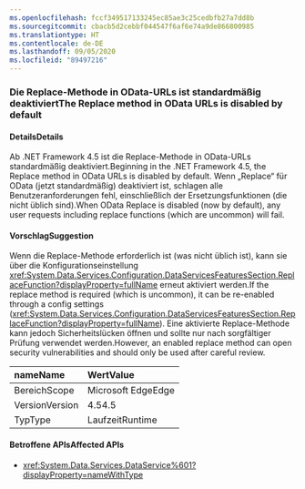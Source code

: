 ```yaml
---
ms.openlocfilehash: fccf349517133245ec85ae3c25cedbfb27a7dd8b
ms.sourcegitcommit: cbacb5d2cebbf044547f6af6e74a9de866800985
ms.translationtype: HT
ms.contentlocale: de-DE
ms.lasthandoff: 09/05/2020
ms.locfileid: "89497216"
---
```

### <a name="the-replace-method-in-odata-urls-is-disabled-by-default"></a><span data-ttu-id="798d0-101">Die Replace-Methode in OData-URLs ist standardmäßig deaktiviert</span><span class="sxs-lookup"><span data-stu-id="798d0-101">The Replace method in OData URLs is disabled by default</span></span>

#### <a name="details"></a><span data-ttu-id="798d0-102">Details</span><span class="sxs-lookup"><span data-stu-id="798d0-102">Details</span></span>

<span data-ttu-id="798d0-103">Ab .NET Framework 4.5 ist die Replace-Methode in OData-URLs standardmäßig deaktiviert.</span><span class="sxs-lookup"><span data-stu-id="798d0-103">Beginning in the .NET Framework 4.5, the Replace method in OData URLs is disabled by default.</span></span> <span data-ttu-id="798d0-104">Wenn „Replace“ für OData (jetzt standardmäßig) deaktiviert ist, schlagen alle Benutzeranforderungen fehl, einschließlich der Ersetzungsfunktionen (die nicht üblich sind).</span><span class="sxs-lookup"><span data-stu-id="798d0-104">When OData Replace is disabled (now by default), any user requests including replace functions (which are uncommon) will fail.</span></span>

#### <a name="suggestion"></a><span data-ttu-id="798d0-105">Vorschlag</span><span class="sxs-lookup"><span data-stu-id="798d0-105">Suggestion</span></span>

<span data-ttu-id="798d0-106">Wenn die Replace-Methode erforderlich ist (was nicht üblich ist), kann sie über die Konfigurationseinstellung <xref:System.Data.Services.Configuration.DataServicesFeaturesSection.ReplaceFunction?displayProperty=fullName> erneut aktiviert werden.</span><span class="sxs-lookup"><span data-stu-id="798d0-106">If the replace method is required (which is uncommon), it can be re-enabled through a config settings (<xref:System.Data.Services.Configuration.DataServicesFeaturesSection.ReplaceFunction?displayProperty=fullName>).</span></span> <span data-ttu-id="798d0-107">Eine aktivierte Replace-Methode kann jedoch Sicherheitslücken öffnen und sollte nur nach sorgfältiger Prüfung verwendet werden.</span><span class="sxs-lookup"><span data-stu-id="798d0-107">However, an enabled replace method can open security vulnerabilities and should only be used after careful review.</span></span>

| <span data-ttu-id="798d0-108">name</span><span class="sxs-lookup"><span data-stu-id="798d0-108">Name</span></span>    | <span data-ttu-id="798d0-109">Wert</span><span class="sxs-lookup"><span data-stu-id="798d0-109">Value</span></span>       |
|:--------|:------------|
| <span data-ttu-id="798d0-110">Bereich</span><span class="sxs-lookup"><span data-stu-id="798d0-110">Scope</span></span>   |<span data-ttu-id="798d0-111">Microsoft Edge</span><span class="sxs-lookup"><span data-stu-id="798d0-111">Edge</span></span>|
|<span data-ttu-id="798d0-112">Version</span><span class="sxs-lookup"><span data-stu-id="798d0-112">Version</span></span>|<span data-ttu-id="798d0-113">4.5</span><span class="sxs-lookup"><span data-stu-id="798d0-113">4.5</span></span>|
|<span data-ttu-id="798d0-114">Typ</span><span class="sxs-lookup"><span data-stu-id="798d0-114">Type</span></span>|<span data-ttu-id="798d0-115">Laufzeit</span><span class="sxs-lookup"><span data-stu-id="798d0-115">Runtime</span></span>|

#### <a name="affected-apis"></a><span data-ttu-id="798d0-116">Betroffene APIs</span><span class="sxs-lookup"><span data-stu-id="798d0-116">Affected APIs</span></span>

- <xref:System.Data.Services.DataService%601?displayProperty=nameWithType>

<!--

#### Affected APIs

- ``T:System.Data.Services.DataService`1``

-->
